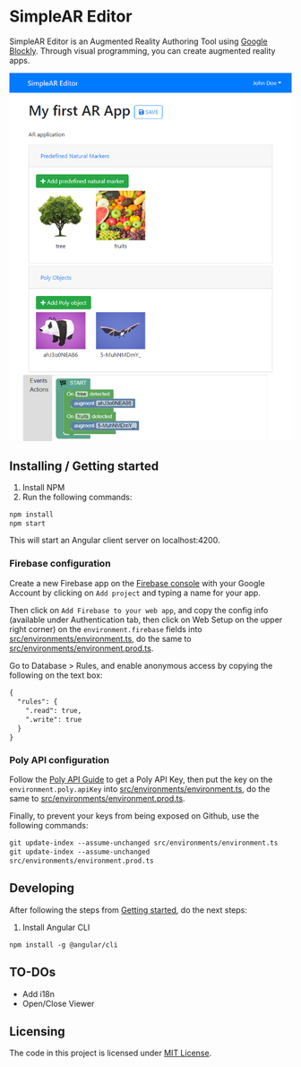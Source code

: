 # SimpleAR Editor

SimpleAR Editor is an Augmented Reality Authoring Tool using [Google Blockly](https://developers.google.com/blockly/). Through visual programming, you can create augmented reality apps.

![Screenshot of Simple AR Editor](screenshot.png)

## Installing / Getting started

1. Install NPM
2. Run the following commands:

```shell
npm install
npm start
```

This will start an Angular client server on localhost:4200.

### Firebase configuration

Create a new Firebase app on the [Firebase console](https://console.firebase.google.com/) with your Google Account by clicking on ``Add project`` and typing a name for your app.

Then click on ``Add Firebase to your web app``, and copy the config info (available under Authentication tab, then click on Web Setup on the upper right corner) on the ``environment.firebase`` fields into [src/environments/environment.ts](src/environments/environment.ts), do the same to [src/environments/environment.prod.ts](src/environments/environment.prod.ts).

Go to Database > Rules, and enable anonymous access by copying the following on the text box:

```
{
  "rules": {
    ".read": true,
    ".write": true
  }
}
```

### Poly API configuration

Follow the [Poly API Guide](https://developers.google.com/poly/develop/api) to get a Poly API Key, then put the key on the ``environment.poly.apiKey`` into [src/environments/environment.ts](src/environments/environment.ts), do the same to [src/environments/environment.prod.ts](src/environments/environment.prod.ts).


Finally, to prevent your keys from being exposed on Github, use the following commands:

```shell
git update-index --assume-unchanged src/environments/environment.ts
git update-index --assume-unchanged src/environments/environment.prod.ts
```

## Developing

After following the steps from [Getting started](#installing--getting-started), do the next steps:

1. Install Angular CLI

```shell
npm install -g @angular/cli
```

## TO-DOs

- Add i18n
- Open/Close Viewer

## Licensing

The code in this project is licensed under [MIT License](LICENSE.md).
